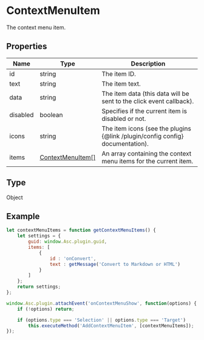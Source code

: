 # ContextMenuItem

The context menu item.

## Properties

| Name | Type | Description |
| ---- | ---- | ----------- |
| id | string | The item ID. |
| text | string | The item text. |
| data | string | The item data (this data will be sent to the click event callback). |
| disabled | boolean | Specifies if the current item is disabled or not. |
| icons | string | The item icons (see the plugins &#123;@link /plugin/config config&#125; documentation). |
| items | [ContextMenuItem[]](../Enumeration/ContextMenuItem.md) | An array containing the context menu items for the current item. |
## Type

Object



## Example

```javascript editor-xlsx
let contextMenuItems = function getContextMenuItems() {
	let settings = {
		guid: window.Asc.plugin.guid,
		items: [
			{
				id : 'onConvert',
				text : getMessage('Convert to Markdown or HTML')
			}
		]
	};
	return settings;
};

window.Asc.plugin.attachEvent('onContextMenuShow', function(options) {
	if (!options) return;

	if (options.type === 'Selection' || options.type === 'Target')
		this.executeMethod('AddContextMenuItem', [contextMenuItems]);
});
```

